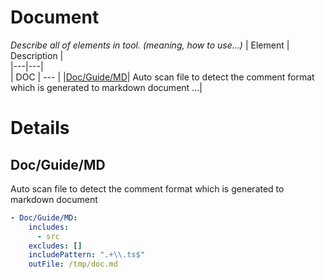 # Document
*Describe all of elements in tool. (meaning, how to use...)*
| Element | Description |  
|---|---|  
| DOC | --- |
|[Doc/Guide/MD](#Doc/Guide/MD)| Auto scan file to detect the comment format which is generated to markdown document ...|  
  
  
# Details
## Doc/Guide/MD <a name="Doc/Guide/MD"></a>
Auto scan file to detect the comment format which is generated to markdown document  

```yaml
- Doc/Guide/MD: 
    includes: 
      - src
    excludes: []
    includePattern: ".+\\.ts$"
    outFile: /tmp/doc.md
```


  